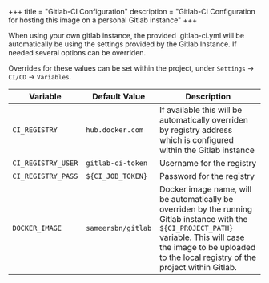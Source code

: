 +++
title = "Gitlab-CI Configuration"
description = "Gitlab-CI Configuration for hosting this image on a personal Gitlab instance"
+++

When using your own gitlab instance, the provided .gitlab-ci.yml will be automatically be using the settings provided by the Gitlab Instance. If needed several options can be overriden.

Overrides for these values can be set within the project, under `Settings` -> `CI/CD` -> `Variables`.

| Variable           | Default Value      | Description                                                                                                                                                                                                              |
| ------------------ | ------------------ | ------------------------------------------------------------------------------------------------------------------------------------------------------------------------------------------------------------------------ |
| `CI_REGISTRY`      | `hub.docker.com`   | If available this will be automatically overriden by registry address which is configured within the Gitlab instance                                                                                                     |
| `CI_REGISTRY_USER` | `gitlab-ci-token`  | Username for the registry                                                                                                                                                                                                |
| `CI_REGISTRY_PASS` | `${CI_JOB_TOKEN}`  | Password for the registry                                                                                                                                                                                                |
| `DOCKER_IMAGE`     | `sameersbn/gitlab` | Docker image name, will be automatically be overriden by the running Gitlab instance with the `${CI_PROJECT_PATH}` variable. This will case the image to be uploaded to the local registry of the project within Gitlab. |
